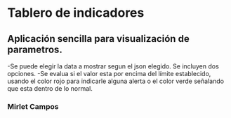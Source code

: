 # Tablero de indicadores

## Aplicación sencilla para visualización de parametros. 

-Se puede elegir la data a mostrar segun el json elegido. Se incluyen dos opciones.
-Se evalua si el valor esta por encima del límite establecido, usando el color rojo para indicarle alguna alerta o el color verde señalando que esta dentro de lo normal.

### Mirlet Campos
